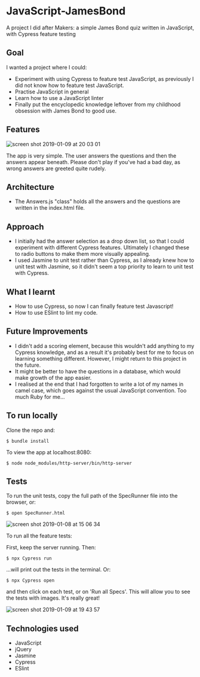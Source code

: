 # JavaScript-JamesBond

A project I did after Makers: a simple James Bond quiz written in JavaScript, with Cypress feature testing

## Goal

I wanted a project where I could:
- Experiment with using Cypress to feature test JavaScript, as previously I did not know how to feature test JavaScript.
- Practise JavaScript in general
- Learn how to use a JavaScript linter
- Finally put the encyclopedic knowledge leftover from my childhood obsession with James Bond to good use.

## Features

![screen shot 2019-01-09 at 20 03 01](https://user-images.githubusercontent.com/42243785/50925709-0de93200-144b-11e9-8b08-4d8dd63ea179.png)


The app is very simple. The user answers the questions and then the answers appear beneath. Please don't play if you've had a bad day, as wrong answers are greeted quite rudely.  


## Architecture

- The Answers.js "class" holds all the answers and the questions are written in the index.html file.  

## Approach

- I initially had the answer selection as a drop down list, so that I could experiment with different Cypress features. Ultimately I changed these to radio buttons to make them more visually appealing.  
- I used Jasmine to unit test rather than Cypress, as I already knew how to unit test with Jasmine, so it didn't seem a top priority to learn to unit test with Cypress.

## What I learnt

- How to use Cypress, so now I can finally feature test Javascript!
- How to use ESlint to lint my code.

## Future Improvements

- I didn't add a scoring element, because this wouldn't add anything to my Cypress knowledge, and as a result it's probably best for me to focus on learning something different. However, I might return to this project in the future.
- It might be better to have the questions in a database, which would make growth of the app easier.
- I realised at the end that I had forgotten to write a lot of my names in camel case, which goes against the usual JavaScript convention. Too much Ruby for me...

## To run locally

Clone the repo and:
```
$ bundle install
```

To view the app at localhost:8080:

```
$ node node_modules/http-server/bin/http-server
```

## Tests

To run the unit tests, copy the full path of the SpecRunner file into the browser, or:

```
$ open SpecRunner.html
```
![screen shot 2019-01-08 at 15 06 34](https://user-images.githubusercontent.com/42243785/50924133-9f09da00-1446-11e9-94fa-c46a31880688.png)

To run all the feature tests:

First, keep the server running. Then:
```
$ npx Cypress run
```

...will print out the tests in the terminal. Or:

```
$ npx Cypress open
```
and then click on each test, or on 'Run all Specs'. This will allow you to see the tests with images. It's really great!

![screen shot 2019-01-09 at 19 43 57](https://user-images.githubusercontent.com/42243785/50924259-f60faf00-1446-11e9-9108-99c2fb659540.png)

## Technologies used

- JavaScript
- jQuery
- Jasmine
- Cypress
- ESlint
